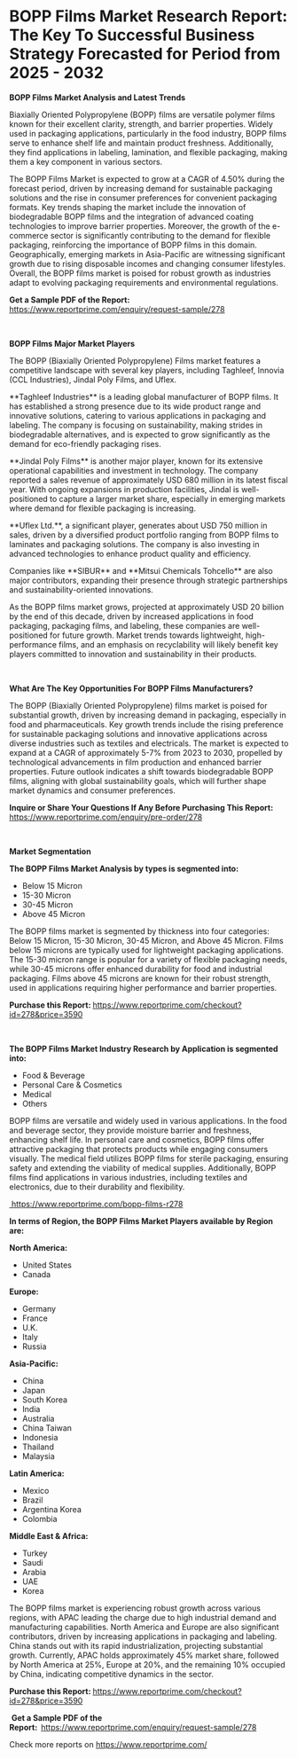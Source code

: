 <p><h1>BOPP Films Market Research Report: The Key To Successful Business Strategy Forecasted for Period from 2025 - 2032</h1></p><p><strong>BOPP Films Market Analysis and Latest Trends</strong></p>
<p><p>Biaxially Oriented Polypropylene (BOPP) films are versatile polymer films known for their excellent clarity, strength, and barrier properties. Widely used in packaging applications, particularly in the food industry, BOPP films serve to enhance shelf life and maintain product freshness. Additionally, they find applications in labeling, lamination, and flexible packaging, making them a key component in various sectors.</p><p>The BOPP Films Market is expected to grow at a CAGR of 4.50% during the forecast period, driven by increasing demand for sustainable packaging solutions and the rise in consumer preferences for convenient packaging formats. Key trends shaping the market include the innovation of biodegradable BOPP films and the integration of advanced coating technologies to improve barrier properties. Moreover, the growth of the e-commerce sector is significantly contributing to the demand for flexible packaging, reinforcing the importance of BOPP films in this domain. Geographically, emerging markets in Asia-Pacific are witnessing significant growth due to rising disposable incomes and changing consumer lifestyles. Overall, the BOPP films market is poised for robust growth as industries adapt to evolving packaging requirements and environmental regulations.</p></p>
<p><strong>Get a Sample PDF of the Report:&nbsp;</strong> <a href="https://www.reportprime.com/enquiry/request-sample/278?utm_campaign=3271&utm_medium=2&utm_source=Github&utm_content=ia&utm_term=18032025&utm_id=bopp-films">https://www.reportprime.com/enquiry/request-sample/278</a></p>
<p>&nbsp;</p>
<p><strong>BOPP Films Major Market Players</strong></p>
<p><p>The BOPP (Biaxially Oriented Polypropylene) Films market features a competitive landscape with several key players, including Taghleef, Innovia (CCL Industries), Jindal Poly Films, and Uflex. </p><p>**Taghleef Industries** is a leading global manufacturer of BOPP films. It has established a strong presence due to its wide product range and innovative solutions, catering to various applications in packaging and labeling. The company is focusing on sustainability, making strides in biodegradable alternatives, and is expected to grow significantly as the demand for eco-friendly packaging rises.</p><p>**Jindal Poly Films** is another major player, known for its extensive operational capabilities and investment in technology. The company reported a sales revenue of approximately USD 680 million in its latest fiscal year. With ongoing expansions in production facilities, Jindal is well-positioned to capture a larger market share, especially in emerging markets where demand for flexible packaging is increasing.</p><p>**Uflex Ltd.**, a significant player, generates about USD 750 million in sales, driven by a diversified product portfolio ranging from BOPP films to laminates and packaging solutions. The company is also investing in advanced technologies to enhance product quality and efficiency. </p><p>Companies like **SIBUR** and **Mitsui Chemicals Tohcello** are also major contributors, expanding their presence through strategic partnerships and sustainability-oriented innovations.</p><p>As the BOPP films market grows, projected at approximately USD 20 billion by the end of this decade, driven by increased applications in food packaging, packaging films, and labeling, these companies are well-positioned for future growth. Market trends towards lightweight, high-performance films, and an emphasis on recyclability will likely benefit key players committed to innovation and sustainability in their products.</p></p>
<p>&nbsp;</p>
<p><strong>What Are The Key Opportunities For BOPP Films Manufacturers?</strong></p>
<p><p>The BOPP (Biaxially Oriented Polypropylene) films market is poised for substantial growth, driven by increasing demand in packaging, especially in food and pharmaceuticals. Key growth trends include the rising preference for sustainable packaging solutions and innovative applications across diverse industries such as textiles and electricals. The market is expected to expand at a CAGR of approximately 5-7% from 2023 to 2030, propelled by technological advancements in film production and enhanced barrier properties. Future outlook indicates a shift towards biodegradable BOPP films, aligning with global sustainability goals, which will further shape market dynamics and consumer preferences.</p></p>
<p><strong>Inquire or Share Your Questions If Any Before Purchasing This Report:</strong> <a href="https://www.reportprime.com/enquiry/pre-order/278?utm_campaign=3271&utm_medium=2&utm_source=Github&utm_content=ia&utm_term=18032025&utm_id=bopp-films">https://www.reportprime.com/enquiry/pre-order/278</a></p>
<p>&nbsp;</p>
<p><strong>Market Segmentation</strong></p>
<p><strong>The BOPP Films Market Analysis by types is segmented into:</strong></p>
<p><ul><li>Below 15 Micron</li><li>15-30 Micron</li><li>30-45 Micron</li><li>Above 45 Micron</li></ul></p>
<p><p>The BOPP films market is segmented by thickness into four categories: Below 15 Micron, 15-30 Micron, 30-45 Micron, and Above 45 Micron. Films below 15 microns are typically used for lightweight packaging applications. The 15-30 micron range is popular for a variety of flexible packaging needs, while 30-45 microns offer enhanced durability for food and industrial packaging. Films above 45 microns are known for their robust strength, used in applications requiring higher performance and barrier properties.</p></p>
<p><strong>Purchase this Report:&nbsp;</strong><a href="https://www.reportprime.com/checkout?id=278&price=3590&utm_campaign=3271&utm_medium=2&utm_source=Github&utm_content=ia&utm_term=18032025&utm_id=bopp-films">https://www.reportprime.com/checkout?id=278&price=3590</a></p>
<p>&nbsp;</p>
<p><strong>The BOPP Films Market Industry Research by Application is segmented into:</strong></p>
<p><ul><li>Food & Beverage</li><li>Personal Care & Cosmetics</li><li>Medical</li><li>Others</li></ul></p>
<p><p>BOPP films are versatile and widely used in various applications. In the food and beverage sector, they provide moisture barrier and freshness, enhancing shelf life. In personal care and cosmetics, BOPP films offer attractive packaging that protects products while engaging consumers visually. The medical field utilizes BOPP films for sterile packaging, ensuring safety and extending the viability of medical supplies. Additionally, BOPP films find applications in various industries, including textiles and electronics, due to their durability and flexibility.</p></p>
<p><a href="https://www.reportprime.com/bopp-films-r278?utm_campaign=3271&utm_medium=2&utm_source=Github&utm_content=ia&utm_term=18032025&utm_id=bopp-films">&nbsp;https://www.reportprime.com/bopp-films-r278</a></p>
<p><strong>In terms of Region, the BOPP Films Market Players available by Region are:</strong></p>
<p>
    <p> <strong> North America: </strong>
        <ul>
            <li>United States</li>
            <li>Canada</li>
        </ul>
        </p> 
    <p> <strong> Europe: </strong>
        <ul>
            <li>Germany</li>
            <li>France</li>
            <li>U.K.</li>
            <li>Italy</li>
            <li>Russia</li>
        </ul>
        </p> 
    <p> <strong> Asia-Pacific: </strong>
        <ul>
            <li>China</li>
            <li>Japan</li>
            <li>South Korea</li>
            <li>India</li>
            <li>Australia</li>
            <li>China Taiwan</li>
            <li>Indonesia</li>
            <li>Thailand</li>
            <li>Malaysia</li>
        </ul>
        </p> 
    <p> <strong> Latin America: </strong>
        <ul>
            <li>Mexico</li>
            <li>Brazil</li>
            <li>Argentina Korea</li>
            <li>Colombia</li>
        </ul>
        </p> 
    <p> <strong> Middle East & Africa: </strong>
        <ul>
            <li>Turkey</li>
            <li>Saudi</li>
            <li>Arabia</li>
            <li>UAE</li>
            <li>Korea</li>
        </ul>
    </p>
    </p>
<p><p>The BOPP films market is experiencing robust growth across various regions, with APAC leading the charge due to high industrial demand and manufacturing capabilities. North America and Europe are also significant contributors, driven by increasing applications in packaging and labeling. China stands out with its rapid industrialization, projecting substantial growth. Currently, APAC holds approximately 45% market share, followed by North America at 25%, Europe at 20%, and the remaining 10% occupied by China, indicating competitive dynamics in the sector.</p></p>
<p><strong>Purchase this Report: </strong><a href="https://www.reportprime.com/checkout?id=278&price=3590&utm_campaign=3271&utm_medium=2&utm_source=Github&utm_content=ia&utm_term=18032025&utm_id=bopp-films">https://www.reportprime.com/checkout?id=278&price=3590</a></p>
<p>&nbsp;<strong>Get a Sample PDF of the Report:&nbsp;&nbsp;</strong><a href="https://www.reportprime.com/enquiry/request-sample/278?utm_campaign=3271&utm_medium=2&utm_source=Github&utm_content=ia&utm_term=18032025&utm_id=bopp-films">https://www.reportprime.com/enquiry/request-sample/278</a></p>
<p><strong></strong></p>
<p>Check more reports on <a href="https://www.reportprime.com/?utm_campaign=3271&utm_medium=2&utm_source=Github&utm_content=ia&utm_term=18032025&utm_id=bopp-films">https://www.reportprime.com/</a></p>